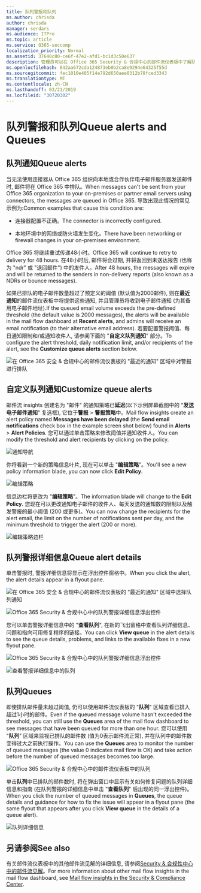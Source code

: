 ```yaml
---
title: 队列警报和队列
ms.author: chrisda
author: chrisda
manager: serdars
ms.audience: ITPro
ms.topic: article
ms.service: O365-seccomp
localization_priority: Normal
ms.assetid: 37640c80-ce6f-47e2-afd1-bc1d3c50e637
description: 管理员可以在 Office 365 Security & 合规中心的邮件流仪表板中了解队列通知和队列。
ms.openlocfilehash: 642aa672cda124873eb0b2ca8e9294e64325f55d
ms.sourcegitcommit: fec1010e405f14e792d650aee0312b78fced3343
ms.translationtype: MT
ms.contentlocale: zh-CN
ms.lasthandoff: 03/21/2019
ms.locfileid: "30720302"
---
```

# <a name="queue-alerts-and-queues"></a><span data-ttu-id="6cf23-103">队列警报和队列</span><span class="sxs-lookup"><span data-stu-id="6cf23-103">Queue alerts and Queues</span></span>

## <a name="queue-alerts"></a><span data-ttu-id="6cf23-104">队列通知</span><span class="sxs-lookup"><span data-stu-id="6cf23-104">Queue alerts</span></span>

<span data-ttu-id="6cf23-105">当无法使用连接器从 Office 365 组织向本地或合作伙伴电子邮件服务器发送邮件时, 邮件将在 Office 365 中排队。</span><span class="sxs-lookup"><span data-stu-id="6cf23-105">When messages can't be sent from your Office 365 organization to your on-premises or partner email servers using connectors, the messages are queued in Office 365.</span></span> <span data-ttu-id="6cf23-106">导致出现此情况的常见示例为:</span><span class="sxs-lookup"><span data-stu-id="6cf23-106">Common examples that cause this condition are:</span></span>

- <span data-ttu-id="6cf23-107">连接器配置不正确。</span><span class="sxs-lookup"><span data-stu-id="6cf23-107">The connector is incorrectly configured.</span></span>

- <span data-ttu-id="6cf23-108">本地环境中的网络或防火墙发生变化。</span><span class="sxs-lookup"><span data-stu-id="6cf23-108">There have been networking or firewall changes in your on-premises environment.</span></span>

<span data-ttu-id="6cf23-109">Office 365 将继续重试传递48小时。</span><span class="sxs-lookup"><span data-stu-id="6cf23-109">Office 365 will continue to retry to delivery for 48 hours.</span></span> <span data-ttu-id="6cf23-110">在48小时后, 邮件将会过期, 并将返回到未送达报告 (也称为 "ndr" 或 "退回邮件") 中的发件人。</span><span class="sxs-lookup"><span data-stu-id="6cf23-110">After 48 hours, the messages will expire and will be returned to the senders in non-delivery reports (also known as a NDRs or bounce messages).</span></span>

<span data-ttu-id="6cf23-111">如果已排队的电子邮件数量超过了预定义的阈值 (默认值为2000邮件), 则在**最近通知**的邮件流仪表板中将提供这些通知, 并且管理员将收到电子邮件通知 (为其备用电子邮件地址).</span><span class="sxs-lookup"><span data-stu-id="6cf23-111">If the queued email volume exceeds the pre-defined threshold (the default value is 2000 messages), the alerts will be available in the mail flow dashboard at **Recent alerts**, and admins will receive an email notification (to their alternative email address).</span></span> <span data-ttu-id="6cf23-112">若要配置警报阈值、每日通知限制和/或通知收件人, 请参阅下面的 "**自定义队列通知**" 部分。</span><span class="sxs-lookup"><span data-stu-id="6cf23-112">To configure the alert threshold, daily notification limit, and/or recipients of the alert, see the **Customize queue alerts** section below.</span></span>

![在 Office 365 安全 & 合规中心的邮件流仪表板的 "最近的通知" 区域中对警报进行排队](media/5fc4a51c-6118-4270-960b-c6b176ef94ae.png)

## <a name="customize-queue-alerts"></a><span data-ttu-id="6cf23-114">自定义队列通知</span><span class="sxs-lookup"><span data-stu-id="6cf23-114">Customize queue alerts</span></span>

<span data-ttu-id="6cf23-115">邮件流 insights 创建名为 "邮件" 的通知策略已**延迟**(以下示例屏幕截图中的 "**发送电子邮件通知**" 复选框), 它位于**警报** \> **警报策略**中。</span><span class="sxs-lookup"><span data-stu-id="6cf23-115">Mail flow insights create an alert policy named **Messages have been delayed** (the **Send email notifications** check box in the example screen shot below) found in **Alerts** \> **Alert Policies**.</span></span> <span data-ttu-id="6cf23-116">您可以通过单击策略来修改阈值并通知收件人。</span><span class="sxs-lookup"><span data-stu-id="6cf23-116">You can modify the threshold and alert recipients by clicking on the policy.</span></span>

![通知导航](media/efb95976-9e0b-484e-a2fd-093c5bc7a40f.png)

<span data-ttu-id="6cf23-118">你将看到一个新的策略信息叶片, 现在可以单击 "**编辑策略**"。</span><span class="sxs-lookup"><span data-stu-id="6cf23-118">You'll see a new policy information blade, you can now click **Edit Policy**.</span></span>

![编辑策略 ](media/ed2aceae-3ee2-4849-a17e-87915987a7dd.png)

<span data-ttu-id="6cf23-120">信息边栏将更改为 "**编辑策略**"。</span><span class="sxs-lookup"><span data-stu-id="6cf23-120">The information blade will change to the **Edit Policy**.</span></span> <span data-ttu-id="6cf23-121">您现在可以更改通知电子邮件的收件人、每天发送的通知数的限制以及触发警报的最小阈值 (200 或更多)。</span><span class="sxs-lookup"><span data-stu-id="6cf23-121">You can now change the recipients for the alert email, the limit on the number of notifications sent per day, and the minimum threshold to trigger the alert (200 or more).</span></span>

![编辑策略边栏](media/c657cc74-7867-474c-b2c9-dc478449f990.png)

## <a name="queue-alert-details"></a><span data-ttu-id="6cf23-123">队列警报详细信息</span><span class="sxs-lookup"><span data-stu-id="6cf23-123">Queue alert details</span></span>

<span data-ttu-id="6cf23-124">单击警报时, 警报详细信息将显示在浮出控件窗格中。</span><span class="sxs-lookup"><span data-stu-id="6cf23-124">When you click the alert, the alert details appear in a flyout pane.</span></span>

![在 Office 365 安全 & 合规中心的邮件流仪表板的 "最近的通知" 区域中选择队列通知](media/1f6b0e96-5b2c-41ef-9684-9d813b3fabe6.png)

![Office 365 Security & 合规中心中的队列警报详细信息浮出控件](media/105c8fff-912f-4763-8806-2740ebdecd4b.png)

<span data-ttu-id="6cf23-127">您可以单击警报详细信息中的 "**查看队列**", 在新的飞出窗格中查看队列详细信息、问题和指向可用修复程序的链接。</span><span class="sxs-lookup"><span data-stu-id="6cf23-127">You can click **View queue** in the alert details to see the queue details, problems, and links to the available fixes in a new flyout pane.</span></span>

![Office 365 Security & 合规中心中的队列警报详细信息浮出控件](media/8ff60955-55ef-4f32-a966-85e02cb608d1.png)

![查看警报详细信息中的队列](media/4eb088fe-5dd9-4bf4-b959-c1bb2545c515.png)

## <a name="queues"></a><span data-ttu-id="6cf23-130">队列</span><span class="sxs-lookup"><span data-stu-id="6cf23-130">Queues</span></span>

<span data-ttu-id="6cf23-131">即使排队邮件量未超过阈值, 仍可以使用邮件流仪表板的 "**队列**" 区域查看已排入超过1小时的邮件。</span><span class="sxs-lookup"><span data-stu-id="6cf23-131">Even if the queued message volume hasn't exceeded the threshold, you can still use the **Queues** area of the mail flow dashboard to see messages that have been queued for more than one hour.</span></span> <span data-ttu-id="6cf23-132">您可以使用 "**队列**" 区域来监视已排队的邮件数 (值为0表示邮件流正常), 并在队列中的邮件数变得过大之前执行操作。</span><span class="sxs-lookup"><span data-stu-id="6cf23-132">You can use the **Queues** area to monitor the number of queued messages (the value 0 indicates mail flow is OK) and take action before the number of queued messages becomes too large.</span></span>

![Office 365 Security & 合规中心中的邮件流仪表板中的队列](media/0ef6e2ef-dd22-4363-9d4a-b20a00babc9f.png)

<span data-ttu-id="6cf23-134">单击**队列**中已排队的邮件数时, 将在弹出窗口中显示有关如何修复问题的队列详细信息和指南 (在队列警报的详细信息中单击 "**查看队列**" 后出现的同一浮出控件)。</span><span class="sxs-lookup"><span data-stu-id="6cf23-134">When you click the number of queued messages in **Queues**, the queue details and guidance for how to fix the issue will appear in a flyout pane (the same flyout that appears after you click **View queue** in the details of a queue alert).</span></span>

![队列详细信息](media/4eb088fe-5dd9-4bf4-b959-c1bb2545c515.png)

## <a name="see-also"></a><span data-ttu-id="6cf23-136">另请参阅</span><span class="sxs-lookup"><span data-stu-id="6cf23-136">See also</span></span>

<span data-ttu-id="6cf23-137">有关邮件流仪表板中的其他邮件流见解的详细信息, 请参阅[Security & 合规性中心中的邮件流见解](mail-flow-insights.md)。</span><span class="sxs-lookup"><span data-stu-id="6cf23-137">For more information about other mail flow insights in the mail flow dashboard, see [Mail flow insights in the Security & Compliance Center](mail-flow-insights.md).</span></span>
